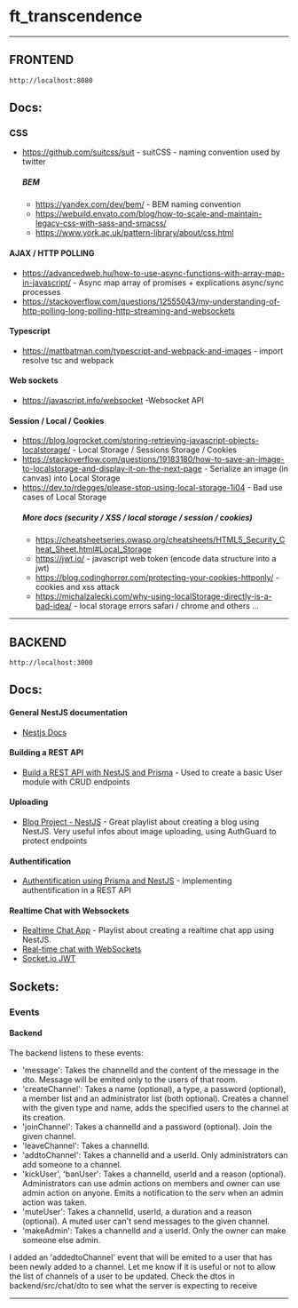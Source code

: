 # ft_transcendence

<hr/>

## FRONTEND 
`http://localhost:8080`

## Docs:

### CSS 
- https://github.com/suitcss/suit - suitCSS - naming convention used by twitter 
  ##### BEM
  - https://yandex.com/dev/bem/ - BEM naming convention 
  - https://webuild.envato.com/blog/how-to-scale-and-maintain-legacy-css-with-sass-and-smacss/ 
  - https://www.york.ac.uk/pattern-library/about/css.html 

#### AJAX / HTTP POLLING
- https://advancedweb.hu/how-to-use-async-functions-with-array-map-in-javascript/ - Async map array of promises + explications async/sync processes
- https://stackoverflow.com/questions/12555043/my-understanding-of-http-polling-long-polling-http-streaming-and-websockets

#### Typescript 
- https://mattbatman.com/typescript-and-webpack-and-images - import resolve tsc and webpack

#### Web sockets
- https://javascript.info/websocket -Websocket API

#### Session / Local / Cookies
- https://blog.logrocket.com/storing-retrieving-javascript-objects-localstorage/ - Local Storage / Sessions Storage / Cookies
- https://stackoverflow.com/questions/19183180/how-to-save-an-image-to-localstorage-and-display-it-on-the-next-page - Serialize an image (in canvas) into Local Storage
- https://dev.to/rdegges/please-stop-using-local-storage-1i04 - Bad use cases of Local Storage 
  ##### More docs (security / XSS / local storage / session / cookies)
  - https://cheatsheetseries.owasp.org/cheatsheets/HTML5_Security_Cheat_Sheet.html#Local_Storage
  - https://jwt.io/ - javascript web token (encode data structure into a jwt)
  - https://blog.codinghorror.com/protecting-your-cookies-httponly/ - cookies and xss attack
  - https://michalzalecki.com/why-using-localStorage-directly-is-a-bad-idea/ - local storage errors safari / chrome and others ...

<hr/>


## BACKEND 
`http://localhost:3000`

## Docs:

#### General NestJS documentation
- [Nestjs Docs](https://docs.nestjs.com/)

#### Building a REST API
- [Build a REST API with NestJS and Prisma](https://www.youtube.com/watch?v=LMjj1_EK4y8) - Used to create a basic User module with CRUD endpoints

#### Uploading
- [Blog Project - NestJS](https://www.youtube.com/playlist?list=PLVfq1luIZbSnytbsm2i8Ocf_hyUHTsqbZ) - Great playlist about creating a blog using NestJS. Very useful infos about image uploading, using AuthGuard to protect endpoints

#### Authentification
- [Authentification using Prisma and NestJS](https://www.prisma.io/blog/nestjs-prisma-authentication-7D056s1s0k3l) - Implementing authentification in a REST API

#### Realtime Chat with Websockets
- [Realtime Chat App](https://www.youtube.com/playlist?list=PLVfq1luIZbSkICzoA8EuvTskPEROS68i9) - Playlist about creating a realtime chat app using NestJS.
- [Real-time chat with WebSockets](https://wanago.io/2021/01/25/api-nestjs-chat-websockets/)
- [Socket.io JWT](https://www.npmjs.com/package/socketio-jwt)

## Sockets:

### Events

#### Backend

The backend listens to these events: 
- 'message': Takes the channelId and the content of the message in the dto. Message will be emited only to the users of that room.
- 'createChannel': Takes a name (optional), a type, a password (optional), a member list and an administrator list (both optional). Creates a channel with the given type and name, adds the specified users to the channel at its creation.
- 'joinChannel': Takes a channelId and a password (optional). Join the given channel.
- 'leaveChannel': Takes a channelId.
- 'addtoChannel': Takes a channelId and a userId. Only administrators can add someone to a channel.
- 'kickUser', 'banUser': Takes a channelId, userId and a reason (optional). Administrators can use admin actions on members and owner can use admin action on anyone. Emits a notification to the serv when an admin action was taken.
- 'muteUser': Takes a channelId, userId, a duration and a reason (optional). A muted user can't send messages to the given channel.
- 'makeAdmin': Takes a channelId and a userId. Only the owner can make someone else admin.

I added an 'addedtoChannel' event that will be emited to a user that has been newly added to a channel. Let me know if it is useful or not to allow the list of channels of a user to be updated.
Check the dtos in backend/src/chat/dto to see what the server is expecting to receive

<hr/>


